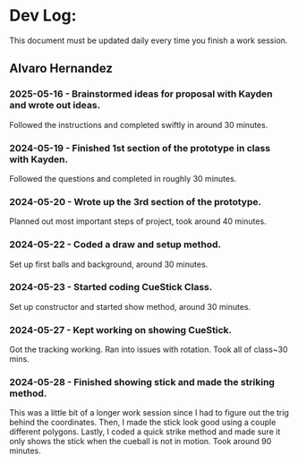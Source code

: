 # Dev Log:

This document must be updated daily every time you finish a work session.

## Alvaro Hernandez

### 2025-05-16 - Brainstormed ideas for proposal with Kayden and wrote out ideas.
Followed the instructions and completed swiftly in around 30 minutes.

### 2024-05-19 - Finished 1st section of the prototype in class with Kayden.
Followed the questions and completed in roughly 30 minutes.

### 2024-05-20 - Wrote up the 3rd section of the prototype.
Planned out most important steps of project, took around 40 minutes.

### 2024-05-22 - Coded a draw and setup method.
Set up first balls and background, around 30 minutes.

### 2024-05-23 - Started coding CueStick Class.
Set up constructor and started show method, around 30 minutes.

### 2024-05-27 - Kept working on showing CueStick.
Got the tracking working. Ran into issues with rotation. Took all of class~30 mins.

### 2024-05-28 - Finished showing stick and made the striking method.
This was a little bit of a longer work session since I had to figure out the trig behind the coordinates. Then, I made the stick look good using a couple different polygons. Lastly, I coded a quick strike method and made sure it only shows the stick when the cueball is not in motion. Took around 90 minutes.
